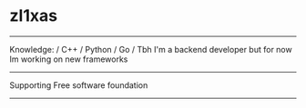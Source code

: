 # zl1xas
-------------------
Knowledge:
   / C++ / Python / Go / 
Tbh I'm a backend developer but for now Im working on new frameworks
**********************
Supporting Free software foundation
*********************
